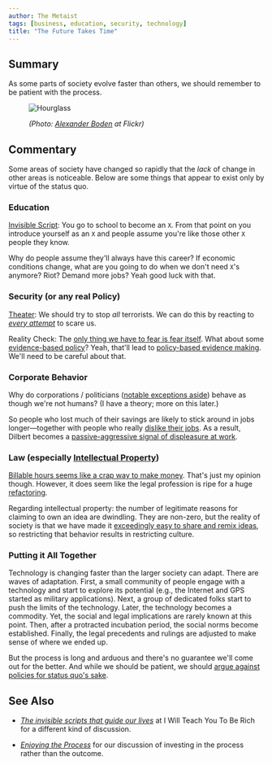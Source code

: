 ```yaml
---
author: The Metaist
tags: [business, education, security, technology]
title: "The Future Takes Time"
---
```


## Summary

<div class="entry-summary" markdown="1">

As some parts of society evolve faster than others, we should
remember to be patient with the process.

</div>

<figure markdown="1">

![Hourglass]({{thumbnail}})

<figcaption>
  <address markdown="1">

(Photo: [Alexander Boden](http://www.flickr.com/photos/bogenfreund/556656621/) at Flickr)</address>

</figcaption>
</figure><!--more-->

## Commentary

Some areas of society have changed so rapidly that the _lack_ of change
in other areas is noticeable. Below are some things that appear to exist
only by virtue of the status quo.

### Education

[Invisible Script][link-1]: You go to school to become an <code>X</code>.
From that point on you introduce yourself as an <code>X</code> and people assume
you're like those other <code>X</code> people they know.

Why do people assume they'll always have this career? If economic conditions change,
what are you going to do when we don't need <code>X</code>'s anymore? Riot? Demand
more jobs? Yeah good luck with that.

### Security (or any real Policy)

[Theater][meta-2]: We should try to stop _all_ terrorists. We can do this by
reacting to _[every attempt][link-2]_ to scare us.

Reality Check: The [only thing we have to fear is fear itself][link-3]. What about
some [evidence-based policy][wiki-1]? Yeah, that'll lead to
[policy-based evidence making][wiki-2]. We'll need to be careful about that.

### Corporate Behavior

Why do corporations / politicians ([notable exceptions aside][link-4])
behave as though we're not humans? (I have a theory; more on this later.)

So people who lost much of their savings are likely to stick around in jobs
longer&mdash;together with people who really
[dislike their jobs][link-6]. As a result, Dilbert
becomes a [passive-aggressive signal of displeasure at work][link-5].

### Law (especially [Intellectual Property][wiki-3])

[Billable hours seems like a crap way to make money][link-7].
That's just my opinion though. However, it does seem like the legal
profession is ripe for a huge [refactoring][wiki-4].

Regarding intellectual property: the number of legitimate reasons for
claiming to own an idea are dwindling. They are non-zero, but the reality
of society is that we have made it [exceedingly easy to share and remix ideas][link-8],
so restricting that behavior results in restricting culture.

### Putting it All Together

Technology is changing faster than the larger society can adapt. There are waves
of adaptation. First, a small community of people engage with a technology and start
to explore its potential (e.g., the Internet and GPS started as military applications).
Next, a group of dedicated folks start to push the limits of the technology. Later,
the technology becomes a commodity. Yet, the social and legal implications are rarely
known at this point. Then, after a protracted incubation period, the social norms
become established. Finally, the legal precedents and rulings are adjusted to make
sense of where we ended up.

But the process is long and arduous and there's no guarantee we'll come out
for the better. And while we should be patient, we should
[argue against policies for status quo's sake][link-9].

## See Also

- <cite>[The invisible scripts that guide our lives][link-1]</cite>
  at <span class="vcard org fn">I Will Teach You To Be Rich</span>
  for a different kind of discussion.

- <cite>[Enjoying the Process][meta-1]</cite>
  for our discussion of investing in the process rather than the outcome.

[meta-1]: {{BLOG_URL}}/2012/01/enjoying-the-process.html
[meta-2]: {{BLOG_URL}}/2012/06/security-theater.html
[wiki-1]: http://en.wikipedia.org/wiki/Evidence_based_policy
[wiki-2]: http://en.wikipedia.org/wiki/Policy-based_evidence_making
[wiki-3]: http://en.wikipedia.org/wiki/Intellectual_property
[wiki-4]: http://en.wikipedia.org/wiki/Refactoring
[link-1]: http://www.iwillteachyoutoberich.com/blog/the-invisible-scripts-that-guide-our-lives/
[link-2]: http://www.schneier.com/blog/archives/2012/05/overreacting_to.html
[link-3]: http://historymatters.gmu.edu/d/5057/
[link-4]: http://www.fastcompany.com/1657030/the-happiness-culture-zappos-isn-t-a-company-it-s-a-mission
[link-5]: http://www.freakonomics.com/2012/02/23/the-dilbert-index-a-new-marketplace-podcast/
[link-6]: http://onefte.com/2012/03/16/gfc-a-coming-of-age/
[link-7]: http://www.law.yale.edu/documents/pdf/CDO_Public/cdo-billable_hour.pdf
[link-8]: http://www.everythingisaremix.info/
[link-9]: http://www.youtube.com/watch?v=G2VHf5vpBy8

